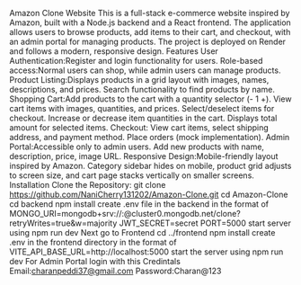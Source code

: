 Amazon Clone Website
This is a full-stack e-commerce website inspired by Amazon, built with a Node.js backend and a React frontend. The application allows users to browse products, add items to their cart, and checkout, with an admin portal for managing products. The project is deployed on Render and follows a modern, responsive design.
Features
User Authentication:Register and login functionality for users.
Role-based access:Normal users can shop, while admin users can manage products.
Product Listing:Displays products in a grid layout with images, names, descriptions, and prices.
Search functionality to find products by name.
Shopping Cart:Add products to the cart with a quantity selector (- 1 +).
View cart items with images, quantities, and prices.
Select/deselect items for checkout.
Increase or decrease item quantities in the cart.
Displays total amount for selected items.
Checkout:
View cart items, select shipping address, and payment method.
Place orders (mock implementation).
Admin Portal:Accessible only to admin users.
Add new products with name, description, price, image URL. 
Responsive Design:Mobile-friendly layout inspired by Amazon.
Category sidebar hides on mobile, product grid adjusts to screen size, and cart page stacks vertically on smaller screens.
Installation
Clone the Repository:
git clone https://github.com/NaniCherry131202/Amazon-Clone.git
cd Amazon-Clone
cd backend
npm install
create .env file in the backend in the format of
MONGO_URI=mongodb+srv://<user>:<password>@cluster0.mongodb.net/clone?retryWrites=true&w=majority
JWT_SECRET=secret
PORT=5000
start server using npm run dev
Next go to Frontend 
cd ../frontend
npm install
create .env in the frontend directory in the format of VITE_API_BASE_URL=http://localhost:5000
start the server using npm run dev
For Admin Portal login with this Credintals Email:charanpeddi37@gmail.com
Password:Charan@123